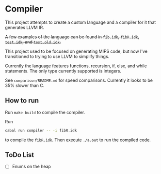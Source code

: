 # Compiler

This project attempts to create a custom language and a compiler for it that generates LLVM IR.

~~A few examples of the language can be found in `fib.idk`, `fibR.idk`, `test.idk`, and `test.old.idk`.~~


This project used to be focused on generating MIPS code, but now I've transitioned to trying to use LLVM to simplify things.

Currently the language features functions, recursion, if, else, and while statements. The only type currently supported is integers.

See `comparison/README.md` for speed comparisons. Currently it looks to be 35% slower than C.

## How to run

Run `make build` to compile the compiler.

Run
```bash
cabal run compiler -- -i fibR.idk
```
to compile the `fibR.idk`. Then execute `./a.out` to run the compiled code.
<!-- 
To compiler `fibR.idk` for example (fibonacci numbers with recursion), run 

`./Main -i fibR.idk -o fibR.s`

To run the generated MIPS assembly, I've used the MIPS32 simulator `spim`. Use `spim -f fibR.s` to run.

To run the automatic tests, run `pytest`. (This requires `python3` and `pytest`).
 -->

## ToDo List

- [ ] Enums on the heap
